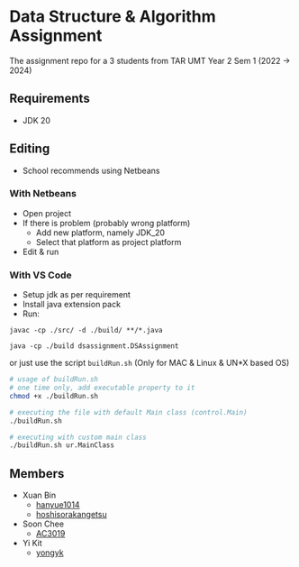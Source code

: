 # Data Structure & Algorithm Assignment

The assignment repo for a 3 students from TAR UMT Year 2 Sem 1 (2022 -> 2024)

## Requirements
- JDK 20

## Editing
- School recommends using Netbeans

### With Netbeans
- Open project
- If there is problem (probably wrong platform)
  - Add new platform, namely JDK_20
  - Select that platform as project platform
- Edit & run

### With VS Code
- Setup jdk as per requirement
- Install java extension pack
- Run:
```shell
javac -cp ./src/ -d ./build/ **/*.java

java -cp ./build dsassignment.DSAssignment
```
or just use the script `buildRun.sh` (Only for MAC & Linux & UN*X based OS)
```sh
# usage of buildRun.sh
# one time only, add executable property to it
chmod +x ./buildRun.sh

# executing the file with default Main class (control.Main)
./buildRun.sh

# executing with custom main class
./buildRun.sh ur.MainClass
```

## Members
- Xuan Bin
  - [hanyue1014](https://github.com/hanyue1014)
  - [hoshisorakangetsu](https://github.com/hoshisorakangetsu)
- Soon Chee
  - [AC3019](https://github.com/AC3019)
- Yi Kit
  - [yongyk](https://github.com/yongyk)
